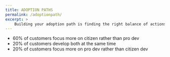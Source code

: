 ```yaml
---
title: ADOPTION PATHS
permalink: /adoptionpath/
excerpt: >
    Building your adoption path is finding the right balance of actions to enable citizen and pro dev to build on the platform.
---
```


* 60% of customers focus more on citizen rather than pro dev
* 20% of customers develop both at the same time
* 20% of customers focus more on pro dev rather than citizen dev
